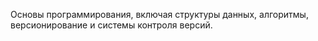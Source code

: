 Основы программирования, включая структуры данных, алгоритмы, версионирование и системы контроля версий.